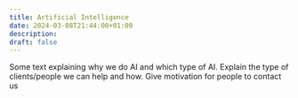 ```yaml
---
title: Artificial Intelligence
date: 2024-03-08T21:44:00+01:00
description:
draft: false
---
```


Some text explaining why we do AI and which type of AI. Explain the type of clients/people we can help and how. Give motivation for people to contact us
